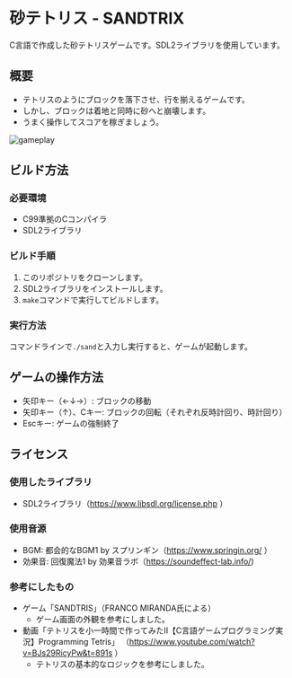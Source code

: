 # 砂テトリス - SANDTRIX

C言語で作成した砂テトリスゲームです。SDL2ライブラリを使用しています。

## 概要

- テトリスのようにブロックを落下させ、行を揃えるゲームです。
- しかし、ブロックは着地と同時に砂へと崩壊します。
- うまく操作してスコアを稼ぎましょう。

![gameplay](https://github.com/user-attachments/assets/6f47e541-251d-420b-b9b4-cee1bdac9fad)

## ビルド方法
### 必要環境

- C99準拠のCコンパイラ
- SDL2ライブラリ

### ビルド手順

1. このリポジトリをクローンします。
2. SDL2ライブラリをインストールします。
3. `make`コマンドで実行してビルドします。

### 実行方法

コマンドラインで`./sand`と入力し実行すると、ゲームが起動します。

## ゲームの操作方法

- 矢印キー（←↓→）: ブロックの移動
- 矢印キー（↑）、Cキー: ブロックの回転（それぞれ反時計回り、時計回り）
- Escキー: ゲームの強制終了

## ライセンス

### 使用したライブラリ

- SDL2ライブラリ（https://www.libsdl.org/license.php ）

### 使用音源

- BGM: 都会的なBGM1 by スプリンギン（https://www.springin.org/ ）
- 効果音: 回復魔法1 by 効果音ラボ（https://soundeffect-lab.info/)

### 参考にしたもの

- ゲーム「SANDTRIS」（FRANCO MIRANDA氏による）
    - ゲーム画面の外観を参考にしました。
- 動画「テトリスを小一時間で作ってみたⅡ【C言語ゲームプログラミング実況】Programming Tetris」
（https://www.youtube.com/watch?v=BJs29RicyPw&t=891s ）
    - テトリスの基本的なロジックを参考にしました。
